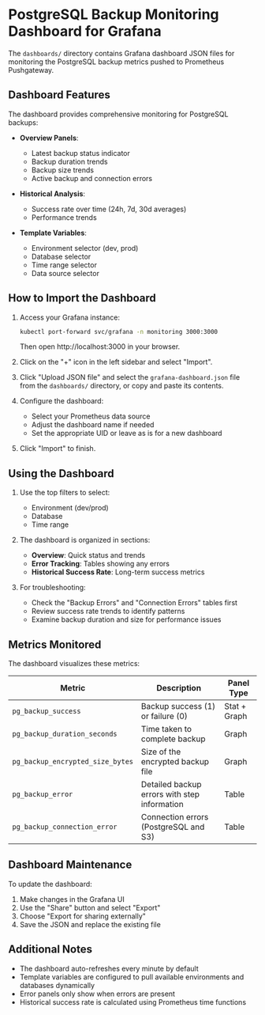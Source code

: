 # PostgreSQL Backup Monitoring Dashboard for Grafana

The `dashboards/` directory contains Grafana dashboard JSON files for monitoring the PostgreSQL backup metrics pushed to Prometheus Pushgateway.

## Dashboard Features

The dashboard provides comprehensive monitoring for PostgreSQL backups:

- **Overview Panels**:
  - Latest backup status indicator
  - Backup duration trends
  - Backup size trends
  - Active backup and connection errors

- **Historical Analysis**:
  - Success rate over time (24h, 7d, 30d averages)
  - Performance trends

- **Template Variables**:
  - Environment selector (dev, prod)
  - Database selector
  - Time range selector
  - Data source selector

## How to Import the Dashboard

1. Access your Grafana instance:
   ```bash
   kubectl port-forward svc/grafana -n monitoring 3000:3000
   ```
   Then open http://localhost:3000 in your browser.

2. Click on the "+" icon in the left sidebar and select "Import".

3. Click "Upload JSON file" and select the `grafana-dashboard.json` file from the `dashboards/` directory, or copy and paste its contents.

4. Configure the dashboard:
   - Select your Prometheus data source
   - Adjust the dashboard name if needed
   - Set the appropriate UID or leave as is for a new dashboard

5. Click "Import" to finish.

## Using the Dashboard

1. Use the top filters to select:
   - Environment (dev/prod)
   - Database
   - Time range

2. The dashboard is organized in sections:
   - **Overview**: Quick status and trends
   - **Error Tracking**: Tables showing any errors
   - **Historical Success Rate**: Long-term success metrics

3. For troubleshooting:
   - Check the "Backup Errors" and "Connection Errors" tables first
   - Review success rate trends to identify patterns
   - Examine backup duration and size for performance issues

## Metrics Monitored

The dashboard visualizes these metrics:

| Metric | Description | Panel Type |
|--------|-------------|------------|
| `pg_backup_success` | Backup success (1) or failure (0) | Stat + Graph |
| `pg_backup_duration_seconds` | Time taken to complete backup | Graph |
| `pg_backup_encrypted_size_bytes` | Size of the encrypted backup file | Graph |
| `pg_backup_error` | Detailed backup errors with step information | Table |
| `pg_backup_connection_error` | Connection errors (PostgreSQL and S3) | Table |

## Dashboard Maintenance

To update the dashboard:

1. Make changes in the Grafana UI
2. Use the "Share" button and select "Export"
3. Choose "Export for sharing externally"
4. Save the JSON and replace the existing file

## Additional Notes

- The dashboard auto-refreshes every minute by default
- Template variables are configured to pull available environments and databases dynamically
- Error panels only show when errors are present
- Historical success rate is calculated using Prometheus time functions